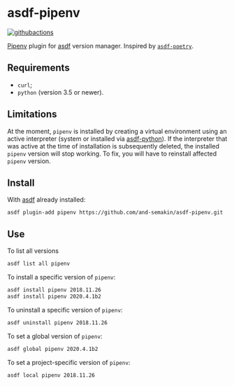 # asdf-pipenv

[![githubactions](https://github.com/and-semakin/asdf-pipenv/workflows/build/badge.svg)](https://github.com/and-semakin/asdf-pipenv/actions)

[Pipenv](https://github.com/pypa/pipenv) plugin for [asdf](https://github.com/asdf-vm/asdf) version manager.
Inspired by [`asdf-poetry`](https://github.com/crflynn/asdf-poetry).

## Requirements

* `curl`;
* `python` (version 3.5 or newer).

## Limitations

At the moment, `pipenv` is installed by creating a virtual environment
using an active interpreter (system or installed via
[asdf-python](https://github.com/danhper/asdf-python)).
If the interpreter that was active at the time of installation
is subsequently deleted, the installed `pipenv` version will stop working.
To fix, you will have to reinstall affected `pipenv` version.

## Install

With [asdf](https://asdf-vm.com/) already installed:

```
asdf plugin-add pipenv https://github.com/and-semakin/asdf-pipenv.git
```

## Use

To list all versions

```bash
asdf list all pipenv
```

To install a specific version of `pipenv`:

```bash
asdf install pipenv 2018.11.26
asdf install pipenv 2020.4.1b2
```

To uninstall a specific version of `pipenv`:

```bash
asdf uninstall pipenv 2018.11.26
```

To set a global version of `pipenv`:

```bash
asdf global pipenv 2020.4.1b2
```

To set a project-specific version of `pipenv`:

```bash
asdf local pipenv 2018.11.26
```
